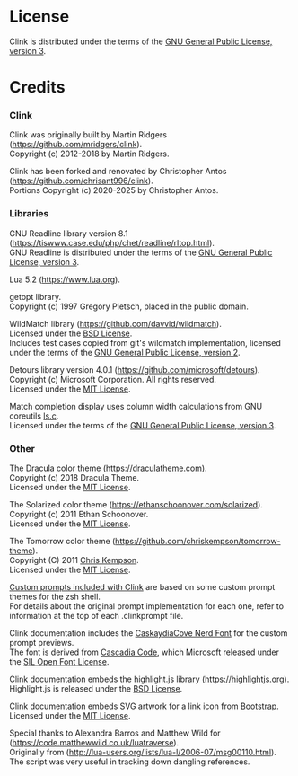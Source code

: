 # License

Clink is distributed under the terms of the [GNU General Public License, version 3](http://www.gnu.org/licenses/gpl.html).

# Credits

<h3 id="credits_clink">Clink</h3>

Clink was originally built by Martin Ridgers (https://github.com/mridgers/clink).<br/>
Copyright (c) 2012-2018 by Martin Ridgers.

Clink has been forked and renovated by Christopher Antos (https://github.com/chrisant996/clink).<br/>
Portions Copyright (c) 2020-2025 by Christopher Antos.

<h3 id="credits_libraries">Libraries</h3>

GNU Readline library version 8.1 (https://tiswww.case.edu/php/chet/readline/rltop.html).<br/>
GNU Readline is distributed under the terms of the [GNU General Public License, version 3](http://www.gnu.org/licenses/gpl.html).

Lua 5.2 (https://www.lua.org).

getopt library.<br/>
Copyright (c) 1997 Gregory Pietsch, placed in the public domain.

WildMatch library (https://github.com/davvid/wildmatch).<br/>
Licensed under the [BSD License](https://github.com/davvid/wildmatch/blob/master/LICENSE).<br/>
Includes test cases copied from git's wildmatch implementation, licensed under the terms of the [GNU General Public License, version 2](https://github.com/git/git/blob/master/LGPL-2.1).

Detours library version 4.0.1 (https://github.com/microsoft/detours).<br/>
Copyright (c) Microsoft Corporation. All rights reserved.<br/>
Licensed under the [MIT License](https://github.com/microsoft/Detours/blob/e5400b4ec59478cb0f435cf3b1338226bcbe28f6/LICENSE.txt).

Match completion display uses column width calculations from GNU coreutils [ls.c](https://github.com/coreutils/coreutils/blob/master/src/ls.c).<br/>
Licensed under the terms of the [GNU General Public License, version 3](http://www.gnu.org/licenses/gpl.html).

<h3 id="credits_other">Other</h3>

The Dracula color theme (https://draculatheme.com).<br/>
Copyright (c) 2018 Dracula Theme.<br/>
Licensed under the [MIT License](https://github.com/dracula/fish/blob/master/LICENSE).

The Solarized color theme (https://ethanschoonover.com/solarized).<br/>
Copyright (c) 2011 Ethan Schoonover.<br/>
Licensed under the [MIT License](https://github.com/altercation/solarized/blob/master/LICENSE).

The Tomorrow color theme (https://github.com/chriskempson/tomorrow-theme).<br/>
Copyright (C) 2011 [Chris Kempson](https://github.com/chriskempson).<br/>
Licensed under the [MIT License](https://github.com/chriskempson/tomorrow-theme/blob/master/LICENSE.md).

[Custom prompts included with Clink](https://github.com/chrisant996/clink/tree/master/clink/app/themes) are based on some custom prompt themes for the zsh shell.<br/>
For details about the original prompt implementation for each one, refer to information at the top of each .clinkprompt file.

Clink documentation includes the [CaskaydiaCove Nerd Font](https://github.com/ryanoasis/nerd-fonts/tree/master/patched-fonts/CascadiaCode) for the custom prompt previews.<br/>
The font is derived from [Cascadia Code](https://learn.microsoft.com/en-us/windows/terminal/cascadia-code), which Microsoft released under the [SIL Open Font License](https://openfontlicense.org/).

Clink documentation embeds the highlight.js library (https://highlightjs.org).<br/>
Highlight.js is released under the [BSD License](https://github.com/highlightjs/highlight.js/blob/master/LICENSE).

Clink documentation embeds SVG artwork for a link icon from [Bootstrap](https://github.com/twbs/icons).<br/>
Licensed under the [MIT License](https://github.com/twbs/icons/blob/main/LICENSE.md).

Special thanks to Alexandra Barros and Matthew Wild for (https://code.matthewwild.co.uk/luatraverse).<br/>
Originally from (http://lua-users.org/lists/lua-l/2006-07/msg00110.html).<br/>
The script was very useful in tracking down dangling references.
